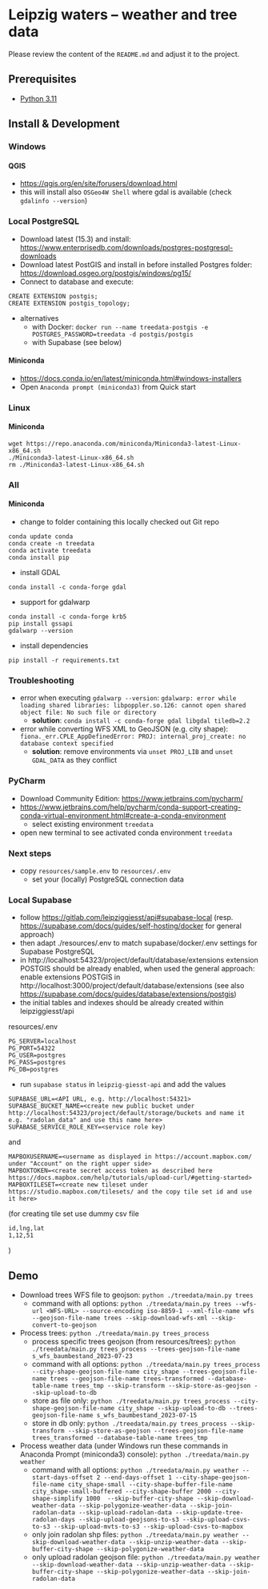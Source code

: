# Leipzig waters – weather and tree data

Please review the content of the `README.md` and adjust it to the project.

## Prerequisites
 * [Python 3.11](https://www.python.org/downloads/)

## Install & Development

### Windows
#### QGIS
 * https://qgis.org/en/site/forusers/download.html
 * this will install also `OSGeo4W Shell` where gdal is available (check `gdalinfo --version`)
 
### Local PostgreSQL
 * Download latest (15.3) and install: https://www.enterprisedb.com/downloads/postgres-postgresql-downloads 
 * Download latest PostGIS and install in before installed Postgres folder: https://download.osgeo.org/postgis/windows/pg15/ 
 * Connect to database and execute:
```
CREATE EXTENSION postgis;
CREATE EXTENSION postgis_topology;
```
 * alternatives 
   * with Docker: `docker run --name treedata-postgis -e POSTGRES_PASSWORD=treedata -d postgis/postgis`
   * with Supabase (see below)
 
#### Miniconda
 * https://docs.conda.io/en/latest/miniconda.html#windows-installers
 * Open `Anaconda prompt (miniconda3)` from Quick start

### Linux
#### Miniconda

```
wget https://repo.anaconda.com/miniconda/Miniconda3-latest-Linux-x86_64.sh
./Miniconda3-latest-Linux-x86_64.sh
rm ./Miniconda3-latest-Linux-x86_64.sh
```

### All
#### Miniconda
 * change to folder containing this locally checked out Git repo

```
conda update conda
conda create -n treedata
conda activate treedata
conda install pip
```

* install GDAL
```
conda install -c conda-forge gdal
```

* support for gdalwarp
```
conda install -c conda-forge krb5
pip install gssapi
gdalwarp --version
```

* install dependencies
```
pip install -r requirements.txt
```

### Troubleshooting
 * error when executing `gdalwarp --version`: `gdalwarp: error while loading shared libraries: libpoppler.so.126: cannot open shared object file: No such file or directory`
   * **solution**: `conda install -c conda-forge gdal libgdal tiledb=2.2`
 * error while converting WFS XML to GeoJSON (e.g. city shape): `fiona._err.CPLE_AppDefinedError: PROJ: internal_proj_create: no database context specified`
   * **solution**: remove environments via `unset PROJ_LIB` and `unset GDAL_DATA` as they conflict

### PyCharm
 * Download Community Edition: https://www.jetbrains.com/pycharm/
 * https://www.jetbrains.com/help/pycharm/conda-support-creating-conda-virtual-environment.html#create-a-conda-environment
   * select existing environment `treedata`
 * open new terminal to see activated conda environment `treedata`

### Next steps
 * copy `resources/sample.env` to `resources/.env`
   * set your (locally) PostgreSQL connection data

### Local Supabase
 * follow https://gitlab.com/leipziggiesst/api#supabase-local
   (resp. https://supabase.com/docs/guides/self-hosting/docker for general approach) 
 * then adapt ./resources/.env to match supabase/docker/.env settings for Supabase PostgreSQL
 * in http://localhost:54323/project/default/database/extensions extension POSTGIS should be 
   already enabled, when used the general approach: enable extensions POSTGIS in 
   http://localhost:3000/project/default/database/extensions 
   (see also https://supabase.com/docs/guides/database/extensions/postgis)
 * the initial tables and indexes should be already created within leipziggiesst/api

resources/.env
```
PG_SERVER=localhost
PG_PORT=54322
PG_USER=postgres
PG_PASS=postgres
PG_DB=postgres
```

 * run `supabase status` in `leipzig-giesst-api` and add the values 

```
SUPABASE_URL=<API URL, e.g. http://localhost:54321>
SUPABASE_BUCKET_NAME=<create new public bucket under http://localhost:54323/project/default/storage/buckets and name it e.g. "radolan_data" and use this name here>
SUPABASE_SERVICE_ROLE_KEY=<service role key)
```

and 

```
MAPBOXUSERNAME=<username as displayed in https://account.mapbox.com/ under "Account" on the right upper side>
MAPBOXTOKEN=<create secret access token as described here https://docs.mapbox.com/help/tutorials/upload-curl/#getting-started>
MAPBOXTILESET=<create new tileset under https://studio.mapbox.com/tilesets/ and the copy tile set id and use it here>
```

(for creating tile set use dummy csv file
```
id,lng,lat
1,12,51
```
)

## Demo
 * Download trees WFS file to geojson: `python ./treedata/main.py trees`
   * command with all options: `python ./treedata/main.py trees --wfs-url <WFS-URL> --source-encoding iso-8859-1 --xml-file-name wfs --geojson-file-name trees --skip-download-wfs-xml --skip-convert-to-geojson`
 * Process trees: `python ./treedata/main.py trees_process`
   * process specific trees geojson (from resources/trees): `python ./treedata/main.py trees_process --trees-geojson-file-name s_wfs_baumbestand_2023-07-23`
   * command with all options: `python ./treedata/main.py trees_process --city-shape-geojson-file-name city_shape --trees-geojson-file-name trees --geojson-file-name trees-transformed --database-table-name trees_tmp --skip-transform --skip-store-as-geojson --skip-upload-to-db`
   * store as file only: `python ./treedata/main.py trees_process --city-shape-geojson-file-name city_shape --skip-upload-to-db --trees-geojson-file-name s_wfs_baumbestand_2023-07-15`
   * store in db only: `python ./treedata/main.py trees_process --skip-transform --skip-store-as-geojson --trees-geojson-file-name trees_transformed --database-table-name trees_tmp`
 * Process weather data (under Windows run these commands in Anaconda Prompt (miniconda3) console): `python ./treedata/main.py weather`
   * command with all options: `python ./treedata/main.py weather --start-days-offset 2 --end-days-offset 1 --city-shape-geojson-file-name city_shape-small --city-shape-buffer-file-name city_shape-small-buffered --city-shape-buffer 2000 --city-shape-simplify 1000  --skip-buffer-city-shape --skip-download-weather-data --skip-polygonize-weather-data --skip-join-radolan-data --skip-upload-radolan-data --skip-update-tree-radolan-days --skip-upload-geojsons-to-s3 --skip-upload-csvs-to-s3 --skip-upload-mvts-to-s3 --skip-upload-csvs-to-mapbox`
   * only join radolan shp files: `python ./treedata/main.py weather --skip-download-weather-data --skip-unzip-weather-data --skip-buffer-city-shape --skip-polygonize-weather-data`
   * only upload radolan geojson file: `python ./treedata/main.py weather --skip-download-weather-data --skip-unzip-weather-data --skip-buffer-city-shape --skip-polygonize-weather-data --skip-join-radolan-data`